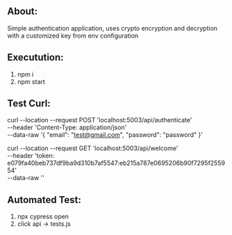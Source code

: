 ## About:
Simple authentication application, uses crypto encryption and decryption with a customized key from env configuration

## Executution:
1. npm i
2. npm start

## Test Curl:

curl --location --request POST 'localhost:5003/api/authenticate' \
--header 'Content-Type: application/json' \
--data-raw '{
    "email": "test@gmail.com",
    "password": "password"
}'

curl --location --request GET 'localhost:5003/api/welcome' \
--header 'token: e079fa40beb737df9ba9d310b7af5547:eb215a787e0695206b90f7295f255954' \
--data-raw ''

## Automated Test:
1. npx cypress open
2. click api -> tests.js